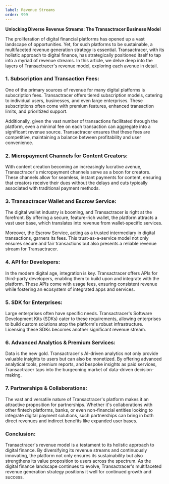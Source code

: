 ```yaml
---
label: Revenue Streams
order: 999
---
```


**Unlocking Diverse Revenue Streams: The Transactracer Business Model**

The proliferation of digital financial platforms has opened up a vast landscape of opportunities. Yet, for such platforms to be sustainable, a multifaceted revenue generation strategy is essential. Transactracer, with its holistic approach to digital finance, has strategically positioned itself to tap into a myriad of revenue streams. In this article, we delve deep into the layers of Transactracer's revenue model, exploring each avenue in detail.

### 1. Subscription and Transaction Fees:

One of the primary sources of revenue for many digital platforms is subscription fees. Transactracer offers tiered subscription models, catering to individual users, businesses, and even large enterprises. These subscriptions often come with premium features, enhanced transaction limits, and prioritized support.

Additionally, given the vast number of transactions facilitated through the platform, even a minimal fee on each transaction can aggregate into a significant revenue source. Transactracer ensures that these fees are competitive, maintaining a balance between profitability and user convenience.

### 2. Micropayment Channels for Content Creators:

With content creation becoming an increasingly lucrative avenue, Transactracer's micropayment channels serve as a boon for creators. These channels allow for seamless, instant payments for content, ensuring that creators receive their dues without the delays and cuts typically associated with traditional payment methods.

### 3. Transactracer Wallet and Escrow Service:

The digital wallet industry is booming, and Transactracer is right at the forefront. By offering a secure, feature-rich wallet, the platform attracts a vast user base, which translates into revenue from wallet-specific services.

Moreover, the Escrow Service, acting as a trusted intermediary in digital transactions, garners its fees. This trust-as-a-service model not only ensures secure and fair transactions but also presents a reliable revenue stream for Transactracer.

### 4. API for Developers:

In the modern digital age, integration is key. Transactracer offers APIs for third-party developers, enabling them to build upon and integrate with the platform. These APIs come with usage fees, ensuring consistent revenue while fostering an ecosystem of integrated apps and services.

### 5. SDK for Enterprises:

Large enterprises often have specific needs. Transactracer's Software Development Kits (SDKs) cater to these requirements, allowing enterprises to build custom solutions atop the platform's robust infrastructure. Licensing these SDKs becomes another significant revenue stream.

### 6. Advanced Analytics & Premium Services:

Data is the new gold. Transactracer's AI-driven analytics not only provide valuable insights to users but can also be monetized. By offering advanced analytical tools, premium reports, and bespoke insights as paid services, Transactracer taps into the burgeoning market of data-driven decision-making.

### 7. Partnerships & Collaborations:

The vast and versatile nature of Transactracer's platform makes it an attractive proposition for partnerships. Whether it's collaborations with other fintech platforms, banks, or even non-financial entities looking to integrate digital payment solutions, such partnerships can bring in both direct revenues and indirect benefits like expanded user bases.

### Conclusion:

Transactracer's revenue model is a testament to its holistic approach to digital finance. By diversifying its revenue streams and continuously innovating, the platform not only ensures its sustainability but also strengthens its value proposition to users across the spectrum. As the digital finance landscape continues to evolve, Transactracer's multifaceted revenue generation strategy positions it well for continued growth and success.